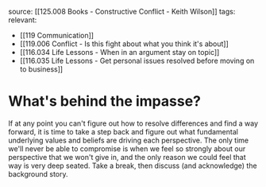 source: [[125.008 Books - Constructive Conflict - Keith Wilson]]
tags: 
relevant:
- [[119 Communication]]
- [[119.006 Conflict - Is this fight about what you think it's about]]
- [[116.034 Life Lessons - When in an argument stay on topic]]
- [[116.035 Life Lessons - Get personal issues resolved before moving on to business]]

# What's behind the impasse?

If at any point you can't figure out how to resolve differences and find a way forward, it is time to take a step back and figure out what fundamental underlying values and beliefs are driving each perspective. The only time we'll never be able to compromise is when we feel so strongly about our perspective that we won't give in, and the only reason we could feel that way is very deep seated. Take a break, then discuss (and acknowledge) the background story.

